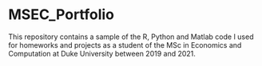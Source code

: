 # MSEC_Portfolio
This repository contains a sample of the R, Python and Matlab code I used for homeworks and projects as a student of the MSc in Economics and Computation at Duke University between 2019 and 2021.
